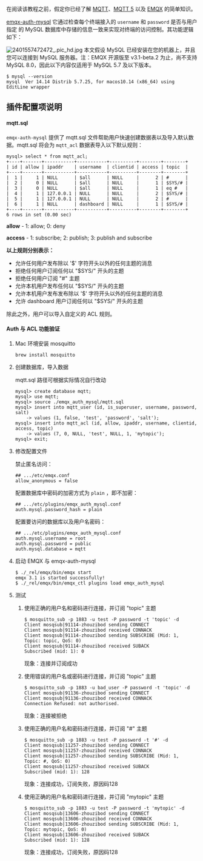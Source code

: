 在阅读该教程之前，假定你已经了解 [MQTT](https://docs.oasis-open.org/mqtt/mqtt/v3.1.1/os/mqtt-v3.1.1-os.html)、[MQTT 5](https://docs.oasis-open.org/mqtt/mqtt/v5.0/os/mqtt-v5.0-os.html) 以及 [EMQX](https://github.com/emqx/emqx) 的简单知识。

[emqx-auth-mysql](https://github.com/emqx/emqx-auth-mysql) 它通过检查每个终端接入的 `username` 和 `password` 是否与用户指定 的 MySQL 数据库中存储的信息一致来实现对终端的访问控制。其功能逻辑如下：

![2401557472472_.pic_hd.jpg](https://assets.emqx.com/images/c97590dd35a944ceffba07ba3e8f52a5.jpg)
本文假设 MySQL 已经安装在您的机器上，并且您可以连接到 MySQL 服务器。注：EMQX 开源版至 v3.1-beta.2 为止，尚不支持 MySQL 8.0，因此以下内容仅适用于 MySQL 5.7 及以下版本。

```
$ mysql --version
mysql  Ver 14.14 Distrib 5.7.25, for macos10.14 (x86_64) using  EditLine wrapper
```



## 插件配置项说明          







#### mqtt.sql

`emqx-auth-mysql` 提供了 mqtt.sql 文件帮助用户快速创建数据表以及导入默认数据。mqtt.sql 将会为 `mqtt_acl` 数据表导入以下默认规则：

```
mysql> select * from mqtt_acl;
+----+-------+-----------+-----------+----------+--------+--------+
| id | allow | ipaddr    | username  | clientid | access | topic  |
+----+-------+-----------+-----------+----------+--------+--------+
|  1 |     1 | NULL      | $all      | NULL     |      2 | #      |
|  2 |     0 | NULL      | $all      | NULL     |      1 | $SYS/# |
|  3 |     0 | NULL      | $all      | NULL     |      1 | eq #   |
|  4 |     1 | 127.0.0.1 | NULL      | NULL     |      2 | $SYS/# |
|  5 |     1 | 127.0.0.1 | NULL      | NULL     |      2 | #      |
|  6 |     1 | NULL      | dashboard | NULL     |      1 | $SYS/# |
+----+-------+-----------+-----------+----------+--------+--------+
6 rows in set (0.00 sec)
```

**allow** - 1: allow; 0: deny

**access** - 1: subscribe; 2: publish; 3: publish and subscribe



**以上规则分别表示：**

- 允许任何用户发布除以 '$' 字符开头以外的任何主题的消息
- 拒绝任何用户订阅任何以 "$SYS/" 开头的主题
- 拒绝任何用户订阅 "#" 主题
- 允许本机用户发布任何以 "$SYS/" 开头的主题
- 允许本机用户发布发布除以 '$' 字符开头以外的任何主题的消息
- 允许 dashboard 用户订阅任何以 "$SYS/" 开头的主题

除此之外，用户可以导入自定义的 ACL 规则。



#### Auth 与 ACL 功能验证

1. Mac 环境安装 mosquitto

   `brew install mosquitto`

2. 创建数据库，导入数据

   mqtt.sql 路径可根据实际情况自行改动

   ```
   mysql> create database mqtt;
   mysql> use mqtt;
   mysql> source ./emqx_auth_mysql/mqtt.sql
   mysql> insert into mqtt_user (id, is_superuser, username, password, salt)
       -> values (1, false, 'test', 'password', 'salt');
   mysql> insert into mqtt_acl (id, allow, ipaddr, username, clientid, access, topic)
       -> values (7, 0, NULL, 'test', NULL, 1, 'mytopic');
   mysql> exit;
   ```

3. 修改配置文件

   禁止匿名访问：

   ```
   ## .../etc/emqx.conf
   allow_anonymous = false
   ```

   配置数据库中密码的加密方式为 `plain` ，即不加密：

   ```
   ## .../etc/plugins/emqx_auth_mysql.conf
   auth.mysql.password_hash = plain
   ```

   配置要访问的数据库以及用户名密码：

   ```
   ## .../etc/plugins/emqx_auth_mysql.conf
   auth.mysql.username = root
   auth.mysql.password = public
   auth.mysql.database = mqtt
   ```

4. 启动 EMQX 与 emqx-auth-mysql

   ```
   $ ./_rel/emqx/bin/emqx start
   emqx 3.1 is started successfully!
   $ ./_rel/emqx/bin/emqx_ctl plugins load emqx_auth_mysql
   ```



5. 测试

   1. 使用正确的用户名和密码进行连接，并订阅 "topic" 主题

      ```
      $ mosquitto_sub -p 1883 -u test -P password -t 'topic' -d
      Client mosqsub|91114-zhouzibod sending CONNECT
      Client mosqsub|91114-zhouzibod received CONNACK
      Client mosqsub|91114-zhouzibod sending SUBSCRIBE (Mid: 1, Topic: topic, QoS: 0)
      Client mosqsub|91114-zhouzibod received SUBACK
      Subscribed (mid: 1): 0
      ```

      现象：连接并订阅成功

   2. 使用错误的用户名或密码进行连接，并订阅 "topic" 主题

      ```
      $ mosquitto_sub -p 1883 -u bad_user -P password -t 'topic' -d
      Client mosqsub|91136-zhouzibod sending CONNECT
      Client mosqsub|91136-zhouzibod received CONNACK
      Connection Refused: not authorised.
      ```

      现象：连接被拒绝

   3. 使用正确的用户名和密码进行连接，并订阅 "#" 主题

      ```
      $ mosquitto_sub -p 1883 -u test -P password -t '#' -d
      Client mosqsub|11257-zhouzibod sending CONNECT
      Client mosqsub|11257-zhouzibod received CONNACK
      Client mosqsub|11257-zhouzibod sending SUBSCRIBE (Mid: 1, Topic: #, QoS: 0)
      Client mosqsub|11257-zhouzibod received SUBACK
      Subscribed (mid: 1): 128
      ```

      现象：连接成功，订阅失败，原因码128

   4. 使用正确的用户名和密码进行连接，并订阅 "mytopic" 主题

      ```
      $ mosquitto_sub -p 1883 -u test -P password -t 'mytopic' -d
      Client mosqsub|13606-zhouzibod sending CONNECT
      Client mosqsub|13606-zhouzibod received CONNACK
      Client mosqsub|13606-zhouzibod sending SUBSCRIBE (Mid: 1, Topic: mytopic, QoS: 0)
      Client mosqsub|13606-zhouzibod received SUBACK
      Subscribed (mid: 1): 128
      ```

      现象：连接成功，订阅失败，原因码128
